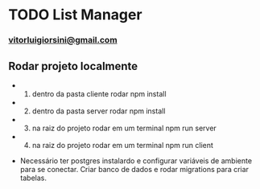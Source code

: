 # TODO List Manager

### vitorluigiorsini@gmail.com

## Rodar projeto localmente

- 1. dentro da pasta cliente rodar npm install
- 2. dentro da pasta server rodar npm install
- 3. na raiz do projeto rodar em um terminal npm run server
- 4. na raiz do projeto rodar em um terminal npm run client

* Necessário ter postgres instalardo e configurar variáveis de ambiente para se conectar.
  Criar banco de dados e rodar migrations para criar tabelas.
